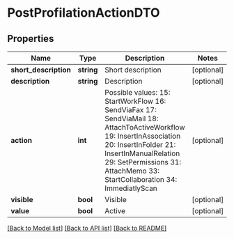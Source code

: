 # PostProfilationActionDTO

## Properties
Name | Type | Description | Notes
------------ | ------------- | ------------- | -------------
**short_description** | **string** | Short description | [optional] 
**description** | **string** | Description | [optional] 
**action** | **int** | Possible values:  15: StartWorkFlow  16: SendViaFax  17: SendViaMail  18: AttachToActiveWorkflow  19: InsertInAssociation  20: InsertInFolder  21: InsertInManualRelation  29: SetPermissions  31: AttachMemo  33: StartCollaboration  34: ImmediatlyScan | [optional] 
**visible** | **bool** | Visible | [optional] 
**value** | **bool** | Active | [optional] 

[[Back to Model list]](../README.md#documentation-for-models) [[Back to API list]](../README.md#documentation-for-api-endpoints) [[Back to README]](../README.md)


